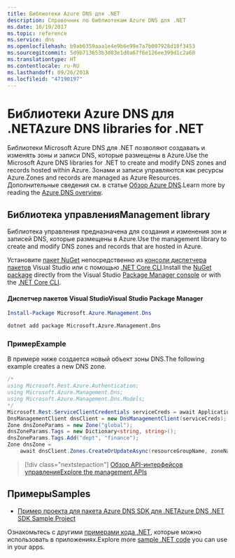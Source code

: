 ```yaml
---
title: Библиотеки Azure DNS для .NET
description: Справочник по библиотекам Azure DNS для .NET
ms.date: 10/19/2017
ms.topic: reference
ms.service: dns
ms.openlocfilehash: b9ab6359aaa1e4e9b6e99e7a7b007928d18f3453
ms.sourcegitcommit: 5d9b713653b3d03e1d0a67f6e126ee399d1c2a60
ms.translationtype: HT
ms.contentlocale: ru-RU
ms.lasthandoff: 09/26/2018
ms.locfileid: "47190197"
---
```

# <a name="azure-dns-libraries-for-net"></a><span data-ttu-id="1d36a-103">Библиотеки Azure DNS для .NET</span><span class="sxs-lookup"><span data-stu-id="1d36a-103">Azure DNS libraries for .NET</span></span>

<span data-ttu-id="1d36a-104">Библиотеки Microsoft Azure DNS для .NET позволяют создавать и изменять зоны и записи DNS, которые размещены в Azure.</span><span class="sxs-lookup"><span data-stu-id="1d36a-104">Use the Microsoft Azure DNS libraries for .NET to create and modify DNS zones and records hosted within Azure.</span></span> <span data-ttu-id="1d36a-105">Зонами и записи управляются как ресурсы Azure.</span><span class="sxs-lookup"><span data-stu-id="1d36a-105">Zones and records are managed as Azure Resources.</span></span> <span data-ttu-id="1d36a-106">Дополнительные сведения см. в статье [Обзор Azure DNS](/azure/dns/dns-overview).</span><span class="sxs-lookup"><span data-stu-id="1d36a-106">Learn more by reading the [Azure DNS overview](/azure/dns/dns-overview).</span></span>

## <a name="management-library"></a><span data-ttu-id="1d36a-107">Библиотека управления</span><span class="sxs-lookup"><span data-stu-id="1d36a-107">Management library</span></span>

<span data-ttu-id="1d36a-108">Библиотека управления предназначена для создания и изменения зон и записей DNS, которые размещены в Azure.</span><span class="sxs-lookup"><span data-stu-id="1d36a-108">Use the management library to create and modify DNS zones and records that are hosted in Azure.</span></span>

<span data-ttu-id="1d36a-109">Установите [пакет NuGet](https://www.nuget.org/packages/Microsoft.Azure.Management.Dns) непосредственно из [консоли диспетчера пакетов][PackageManager] Visual Studio или с помощью [.NET Core CLI][DotNetCLI].</span><span class="sxs-lookup"><span data-stu-id="1d36a-109">Install the [NuGet package](https://www.nuget.org/packages/Microsoft.Azure.Management.Dns) directly from the Visual Studio [Package Manager console][PackageManager] or with the [.NET Core CLI][DotNetCLI].</span></span>

#### <a name="visual-studio-package-manager"></a><span data-ttu-id="1d36a-110">Диспетчер пакетов Visual Studio</span><span class="sxs-lookup"><span data-stu-id="1d36a-110">Visual Studio Package Manager</span></span>

```powershell
Install-Package Microsoft.Azure.Management.Dns
```

```bash
dotnet add package Microsoft.Azure.Management.Dns
```

### <a name="example"></a><span data-ttu-id="1d36a-111">Пример</span><span class="sxs-lookup"><span data-stu-id="1d36a-111">Example</span></span>

<span data-ttu-id="1d36a-112">В примере ниже создается новый объект зоны DNS.</span><span class="sxs-lookup"><span data-stu-id="1d36a-112">The following example creates a new DNS zone.</span></span>

```csharp
/*
using Microsoft.Rest.Azure.Authentication;
using Microsoft.Azure.Management.Dns;
using Microsoft.Azure.Management.Dns.Models;
*/
Microsoft.Rest.ServiceClientCredentials serviceCreds = await ApplicationTokenProvider.LoginSilentAsync(tenantId, clientId, secret);
DnsManagementClient dnsClient = new DnsManagementClient(serviceCreds);            
Zone dnsZoneParams = new Zone("global");
dnsZoneParams.Tags = new Dictionary<string, string>();
dnsZoneParams.Tags.Add("dept", "finance");
Zone dnsZone =
    await dnsClient.Zones.CreateOrUpdateAsync(resourceGroupName, zoneName, dnsZoneParams, null, "*");
```

> [!div class="nextstepaction"]
> [<span data-ttu-id="1d36a-113">Обзор API-интерфейсов управления</span><span class="sxs-lookup"><span data-stu-id="1d36a-113">Explore the management APIs</span></span>](/dotnet/api/overview/azure/dns/management)

## <a name="samples"></a><span data-ttu-id="1d36a-114">Примеры</span><span class="sxs-lookup"><span data-stu-id="1d36a-114">Samples</span></span>

* [<span data-ttu-id="1d36a-115">Пример проекта для пакета Azure DNS SDK для .NET</span><span class="sxs-lookup"><span data-stu-id="1d36a-115">Azure DNS .NET SDK Sample Project</span></span>](https://www.microsoft.com/download/details.aspx?id=47268)

<span data-ttu-id="1d36a-116">Ознакомьтесь с другими [примерами кода .NET](https://azure.microsoft.com/resources/samples/?platform=dotnet), которые можно использовать в приложениях.</span><span class="sxs-lookup"><span data-stu-id="1d36a-116">Explore more [sample .NET code](https://azure.microsoft.com/resources/samples/?platform=dotnet) you can use in your apps.</span></span>

[PackageManager]: https://docs.microsoft.com/nuget/tools/package-manager-console
[DotNetCLI]: https://docs.microsoft.com/dotnet/core/tools/dotnet-add-package

